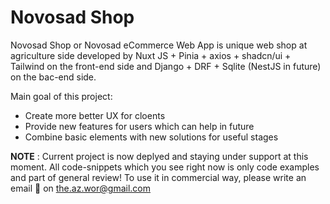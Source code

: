 # Novosad Shop

Novosad Shop or Novosad eCommerce Web App is unique web shop at agriculture side developed by Nuxt JS + Pinia + axios + shadcn/ui + Tailwind on the front-end side and Django + DRF + Sqlite (NestJS in future) on the bac-end side.

Main goal of this project:
- Create more better UX for cloents
- Provide new features for users which can help in future
- Combine basic elements with new solutions for useful stages

**NOTE** : Current project is now deplyed and staying under support at this moment. All code-snippets which you see right now is only code examples and part of general review! To use it in commercial way, please write an email 📧 on the.az.wor@gmail.com
